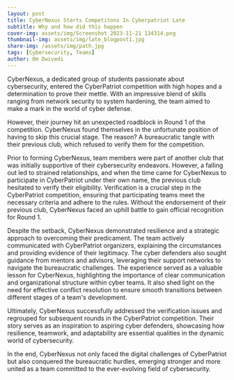 ```yaml
---
layout: post
title: CyberNexus Starts Competitons In Cyberpatriot Late
subtitle: Why and how did this happen
cover-img: assets/img/Screenshot 2023-11-21 134314.png
thumbnail-img: assets/img/late_blogpost1.jpg
share-img: /assets/img/path.jpg
tags: [Cybersecurity, Teams]
author: Om Dwivedi
---
```


CyberNexus, a dedicated group of students passionate about cybersecurity, entered the CyberPatriot competition with high hopes and a determination to prove their mettle. With an impressive blend of skills ranging from network security to system hardening, the team aimed to make a mark in the world of cyber defense.


However, their journey hit an unexpected roadblock in Round 1 of the competition. CyberNexus found themselves in the unfortunate position of having to skip this crucial stage. The reason? A bureaucratic tangle with their previous club, which refused to verify them for the competition.


Prior to forming CyberNexus, team members were part of another club that was initially supportive of their cybersecurity endeavors. However, a falling out led to strained relationships, and when the time came for CyberNexus to participate in CyberPatriot under their own name, the previous club hesitated to verify their eligibility. Verification is a crucial step in the CyberPatriot competition, ensuring that participating teams meet the necessary criteria and adhere to the rules. Without the endorsement of their previous club, CyberNexus faced an uphill battle to gain official recognition for Round 1.


Despite the setback, CyberNexus demonstrated resilience and a strategic approach to overcoming their predicament. The team actively communicated with CyberPatriot organizers, explaining the circumstances and providing evidence of their legitimacy. The cyber defenders also sought guidance from mentors and advisors, leveraging their support networks to navigate the bureaucratic challenges. The experience served as a valuable lesson for CyberNexus, highlighting the importance of clear communication and organizational structure within cyber teams. It also shed light on the need for effective conflict resolution to ensure smooth transitions between different stages of a team's development.


Ultimately, CyberNexus successfully addressed the verification issues and regrouped for subsequent rounds in the CyberPatriot competition. Their story serves as an inspiration to aspiring cyber defenders, showcasing how resilience, teamwork, and adaptability are essential qualities in the dynamic world of cybersecurity.

In the end, CyberNexus not only faced the digital challenges of CyberPatriot but also conquered the bureaucratic hurdles, emerging stronger and more united as a team committed to the ever-evolving field of cybersecurity.
